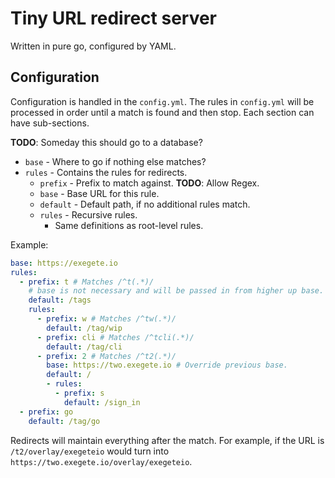 # Tiny URL redirect server

Written in pure go, configured by YAML.

## Configuration

Configuration is handled in the `config.yml`.  The rules in `config.yml` will be processed in order
until a match is found and then stop.  Each section can have sub-sections.

**TODO**:  Someday this should go to a database?

- `base` - Where to go if nothing else matches?
- `rules` - Contains the rules for redirects.
  - `prefix` - Prefix to match against.  **TODO**: Allow Regex.
  - `base` - Base URL for this rule.
  - `default` - Default path, if no additional rules match.
  - `rules` - Recursive rules.
    - Same definitions as root-level rules.

Example:

```yml
base: https://exegete.io
rules:
  - prefix: t # Matches /^t(.*)/
    # base is not necessary and will be passed in from higher up base.
    default: /tags
    rules:
      - prefix: w # Matches /^tw(.*)/
        default: /tag/wip
      - prefix: cli # Matches /^tcli(.*)/
        default: /tag/cli
      - prefix: 2 # Matches /^t2(.*)/
        base: https://two.exegete.io # Override previous base.
        default: /
        - rules:
          - prefix: s
            default: /sign_in
  - prefix: go
    default: /tag/go

```

Redirects will maintain everything after the match.  For example, if the URL is
`/t2/overlay/exegeteio` would turn into `https://two.exegete.io/overlay/exegeteio`.

